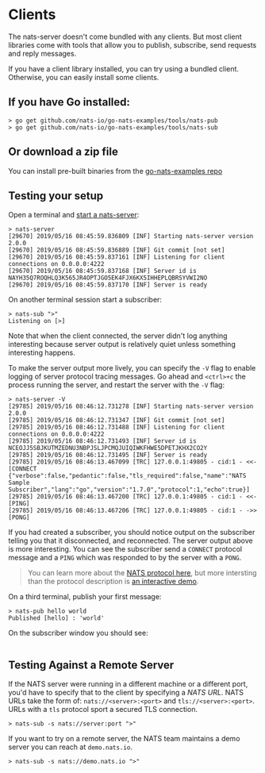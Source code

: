 # Clients

The nats-server doesn't come bundled with any clients. But most client libraries come with tools that allow you to publish, subscribe, send requests and reply messages.

If you have a client library installed, you can try using a bundled client. Otherwise, you can easily install some clients.

## If you have Go installed:

```text
> go get github.com/nats-io/go-nats-examples/tools/nats-pub
> go get github.com/nats-io/go-nats-examples/tools/nats-sub
```

## Or download a zip file

You can install pre-built binaries from the [go-nats-examples repo](https://github.com/nats-io/go-nats-examples/releases/tag/0.0.50)

## Testing your setup

Open a terminal and [start a nats-server](running/):

```text
> nats-server
[29670] 2019/05/16 08:45:59.836809 [INF] Starting nats-server version 2.0.0
[29670] 2019/05/16 08:45:59.836889 [INF] Git commit [not set]
[29670] 2019/05/16 08:45:59.837161 [INF] Listening for client connections on 0.0.0.0:4222
[29670] 2019/05/16 08:45:59.837168 [INF] Server id is NAYH35Q7ROQHLQ3K565JR4OPTJGO5EK4FJX6KX5IHHEPLQBRSYVWI2NO
[29670] 2019/05/16 08:45:59.837170 [INF] Server is ready
```

On another terminal session start a subscriber:

```text
> nats-sub ">"
Listening on [>]
```

Note that when the client connected, the server didn't log anything interesting because server output is relatively quiet unless something interesting happens.

To make the server output more lively, you can specify the `-V` flag to enable logging of server protocol tracing messages. Go ahead and `<ctrl>+c` the process running the server, and restart the server with the `-V` flag:

```text
> nats-server -V
[29785] 2019/05/16 08:46:12.731278 [INF] Starting nats-server version 2.0.0
[29785] 2019/05/16 08:46:12.731347 [INF] Git commit [not set]
[29785] 2019/05/16 08:46:12.731488 [INF] Listening for client connections on 0.0.0.0:4222
[29785] 2019/05/16 08:46:12.731493 [INF] Server id is NCEOJJ5SBJKUTMZEDNU3NBPJSLJPCMQJUIQIWKFHWE5DPETJKHX2CO2Y
[29785] 2019/05/16 08:46:12.731495 [INF] Server is ready
[29785] 2019/05/16 08:46:13.467099 [TRC] 127.0.0.1:49805 - cid:1 - <<- [CONNECT {"verbose":false,"pedantic":false,"tls_required":false,"name":"NATS Sample Subscriber","lang":"go","version":"1.7.0","protocol":1,"echo":true}]
[29785] 2019/05/16 08:46:13.467200 [TRC] 127.0.0.1:49805 - cid:1 - <<- [PING]
[29785] 2019/05/16 08:46:13.467206 [TRC] 127.0.0.1:49805 - cid:1 - ->> [PONG]
```

If you had created a subscriber, you should notice output on the subscriber telling you that it disconnected, and reconnected. The server output above is more interesting. You can see the subscriber send a `CONNECT` protocol message and a `PING` which was responded to by the server with a `PONG`.

> You can learn more about the [NATS protocol here](../nats-protocol/nats-protocol/), but more intersting than the protocol description is [an interactive demo](../nats-protocol/nats-protocol-demo.md).

On a third terminal, publish your first message:

```text
> nats-pub hello world
Published [hello] : 'world'
```

On the subscriber window you should see:

```text

```

## Testing Against a Remote Server

If the NATS server were running in a different machine or a different port, you'd have to specify that to the client by specifying a _NATS URL_. NATS URLs take the form of: `nats://<server>:<port>` and `tls://<server>:<port>`. URLs with a `tls` protocol sport a secured TLS connection.

```text
> nats-sub -s nats://server:port ">"
```

If you want to try on a remote server, the NATS team maintains a demo server you can reach at `demo.nats.io`.

```text
> nats-sub -s nats://demo.nats.io ">"
```

